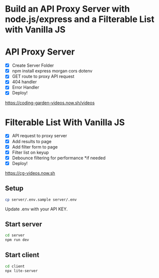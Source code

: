 # Build an API Proxy Server with node.js/express and a Filterable List with Vanilla JS

# API Proxy Server

* [x] Create Server Folder
* [x] npm install express morgan cors dotenv
* [x] GET route to proxy API request
* [x] 404 handler
* [x] Error Handler
* [x] Deploy!

https://coding-garden-videos.now.sh/videos

# Filterable List With Vanilla JS

* [x] API request to proxy server
* [x] Add results to page
* [x] Add filter form to page
* [x] Filter list on keyup
* [x] Debounce filtering for performance *if needed
* [x] Deploy!

https://cg-videos.now.sh


## Setup

```sh
cp server/.env.sample server/.env 
```

Update .env with your API KEY.

## Start server

```sh
cd server
npm run dev
```

## Start client

```sh
cd client
npx lite-server
```